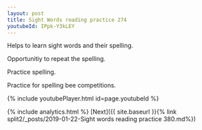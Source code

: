 ```yaml
---
layout: post
title: Sight Words reading practice 274
youtubeId: IPpk-Y3kLEY
---
```

 
 
Helps to learn sight words and their spelling.

Opportunitiy to repeat the spelling. 

Practice spelling. 
 
Practice for spelling bee competitions. 
 
{% include youtubePlayer.html id=page.youtubeId %}
 
 
{% include analytics.html %} 
[Next]({{ site.baseurl }}{% link  split2/_posts/2019-01-22-Sight words reading practice 380.md%})
 
